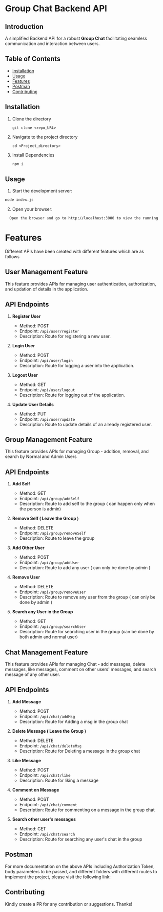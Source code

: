 # Group Chat Backend API

## Introduction
A simplified Backend API for a robust **Group Chat** facilitating seamless communication and interaction between users. 

## Table of Contents
- [Installation](#installation)
- [Usage](#usage)
- [Features](#features)
- [Postman](#postman)
- [Contributing](#contributing)

## Installation
1. Clone the directory
   ```
   git clone <repo_URL>
   ```
3. Navigate to the project directory
   ```
   cd <Project_directory>
   ```
4. Install Dependencies
   ```markdown
   npm i
   ```

## Usage
1. Start the development server:
```markdown
node index.js
```
2. Open your browser:
```bash
  Open the browser and go to http://localhost:3000 to view the running UI.
```

# Features
Different APIs have been created with different features which are as follows

## User Management Feature

This feature provides APIs for managing user authentication, authorization, and updation of details in the application.

## API Endpoints

1. **Register User**
    - Method: POST
    - Endpoint: `/api/user/register`
    - Description: Route for registering a new user.



2. **Login User**
    - Method: POST
    - Endpoint: `/api/user/login`
    - Description: Route for logging a user into the application.



3. **Logout User**
    - Method: GET
    - Endpoint: `/api/user/logout`
    - Description: Route for logging out of the application.

4. **Update User Details**
    - Method: PUT
    - Endpoint: `/api/user/update`
    - Description: Route to update details of an already registered user.
 

## Group Management Feature

This feature provides APIs for managing Group - addition, removal, and search by Normal and Admin Users

## API Endpoints

1. **Add Self**
    - Method: GET
    - Endpoint: `/api/group/addSelf`
    - Description: Route to add self to the group ( can happen only when the person is admin)

2. **Remove Self ( Leave the Group )**
    - Method: DELETE
    - Endpoint: `/api/group/removeSelf`
    - Description: Route to leave the group

3. **Add Other User**
    - Method: POST
    - Endpoint: `/api/group/addUser`
    - Description: Route to add any user ( can only be done by admin )


4. **Remove User**
    - Method: DELETE
    - Endpoint: `/api/group/removeUser`
    - Description: Route to remove any user from the group ( can only be done by admin )

5. **Search any User in the Group**
    - Method: GET
    - Endpoint: `/api/group/searchUser`
    - Description: Route for searching user in the group (can be done by both admin and normal user)

## Chat Management Feature

This feature provides APIs for managing Chat - add messages, delete messages, like messages, comment on other users' messages, and search message of any other user.

## API Endpoints

1. **Add Message**
    - Method: POST
    - Endpoint: `/api/chat/addMsg`
    - Description: Route for Adding a msg in the group chat
   

2. **Delete Message ( Leave the Group )**
    - Method: DELETE
    - Endpoint: `/api/chat/deleteMsg`
    - Description: Route for Deleting a message in the group chat
    

3. **Like Message**
    - Method: POST
    - Endpoint: `/api/chat/like`
    - Description: Route for liking a message

4. **Comment on Message**
    - Method: POST
    - Endpoint: `/api/chat/comment`
    - Description: Route for commenting on a message in the group chat

5. **Search other user's messages**
    - Method: GET
    - Endpoint: `/api/chat/search`
    - Description: Route for searching any user's chat in the group

## Postman

For more documentation on the above APIs including Authorization Token, body parameters to be passed, and different folders with different routes to implement the project, please visit the following link:
## Contributing
Kindly create a PR for any contribution or suggestions. Thanks!
